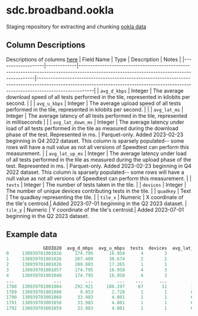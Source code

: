 # sdc.broadband.ookla
Staging repository for extracting and chunking [ookla data](https://github.com/teamookla/ookla-open-data)

## Column Descriptions
Descriptions of columns [here](https://github.com/teamookla/ookla-open-data)
| Field Name        | Type        | Description                                                                                                                             | Notes                                                                                                                                                                              |
|-------------------|-------------|-----------------------------------------------------------------------------------------------------------------------------------------|------------------------------------------------------------------------------------------------------------------------------------------------------------------------------------|
| `avg_d_kbps`      | Integer     | The average download speed of all tests performed in the tile, represented in kilobits per second.                                      |                                                                                                                                                                                    |
| `avg_u_kbps`      | Integer     | The average upload speed of all tests performed in the tile, represented in kilobits per second.                                        |                                                                                                                                                                                    |
| `avg_lat_ms`      | Integer     | The average latency of all tests performed in the tile, represented in milliseconds                                                     |                                                                                                                                                                                    |
| `avg_lat_down_ms` | Integer     | The average latency under load of all tests performed in the tile as measured during the download phase of the test. Represented in ms. | Parquet-only. Added 2023-02-23 beginning in Q4 2022 dataset. This column is sparsely populated-- some rows will have a null value as not all versions of Speedtest can perform this measurement. |
| `avg_lat_up_ms`   | Integer     | The average latency under load of all tests performed in the tile as measured during the upload phase of the test. Represented in ms.   | Parquet-only. Added 2023-02-23 beginning in Q4 2022 dataset. This column is sparsely populated-- some rows will have a null value as not all versions of Speedtest can perform this measurement. |
| `tests`           | Integer     | The number of tests taken in the tile. |
| `devices`         | Integer     | The number of unique devices contributing tests in the tile. |
| `quadkey`         | Text        | The quadkey representing the tile.  |
| `tile_x`			| Numeric	  | X coordinate of the tile's centroid.| Added 2023-07-01 beginning in the Q2 2023 dataset.
| `tile_y`          | Numeric     | Y coordinate of the tile's centroid.| Added 2023-07-01 beginning in the Q2 2023 dataset.



## Example data
```python
              GEOID20  avg_d_mbps  avg_u_mbps  tests  devices  avg_lat_ms  year  q
0     130939701001026     174.795      16.958      4        3          24  2022  1
1     130939701001026     267.409      38.674      2        2          22  2022  1
2     130939701001026     209.803      17.265      1        1          16  2022  1
3     130939701001057     174.795      16.958      4        3          24  2022  1
4     130939701001048     174.795      16.958      4        3          24  2022  1
...               ...         ...         ...    ...      ...         ...   ... ..
1788  130939701001084     292.921     186.197     67       11         158  2022  4
1789  130939701001088       9.953       2.728      1        1         800  2022  4
1790  130939703001060      33.983       4.801      1        1         616  2022  4
1791  130939703001058      33.983       4.801      1        1         616  2022  4
1792  130939703001059      33.983       4.801      1        1         616  2022  4
```